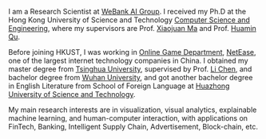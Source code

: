 I am a Research Scientist at [WeBank AI Group](https://www.webank.com/en/). I received my Ph.D at the Hong Kong University of Science and Technology [Computer Science and Engineering](https://www.cse.ust.hk/), where my supervisors are Prof. [Xiaojuan Ma](http://www.cse.ust.hk/~mxj/) and Prof. [Huamin Qu](http://www.huamin.org/).

Before joining HKUST, I was working in [Online Game Department](http://game.163.com/), [NetEase](http://www.163.com/), one of the largest internet technology companies in China. I obtained my master degree from [Tsinghua University](http://www.tsinghua.edu.cn/), supervised by Prof. [Li Chen](http://www.tsinghua.edu.cn/publish/soften/3131/2010/20101219172834480983986/20101219172834480983986_.html), and bachelor degree from [Wuhan University](http://www.whu.edu.cn/), and got another bachelor degree in English Literature from School of Foreign Language at [Huazhong University of Science and Technology](http://www.hust.edu.cn/).

My main research interests are in visualization, visual analytics, explainable machine learning, and human-computer interaction, with applications on FinTech, Banking, Intelligent Supply Chain, Advertisement, Block-chain, etc.
